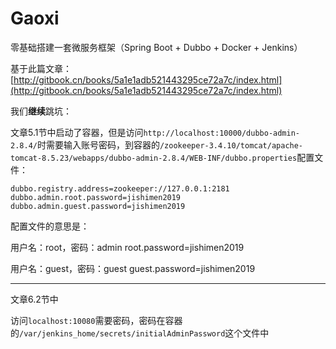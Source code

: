 # Gaoxi
零基础搭建一套微服务框架（Spring Boot + Dubbo + Docker + Jenkins）

基于此篇文章：[http://gitbook.cn/books/5a1e1adb521443295ce72a7c/index.html](http://gitbook.cn/books/5a1e1adb521443295ce72a7c/index.html)

我们**继续**跳坑：

文章5.1节中启动了容器，但是访问`http://localhost:10000/dubbo-admin-2.8.4/`时需要输入账号密码，到容器的`/zookeeper-3.4.10/tomcat/apache-tomcat-8.5.23/webapps/dubbo-admin-2.8.4/WEB-INF/dubbo.properties`配置文件：

```
dubbo.registry.address=zookeeper://127.0.0.1:2181
dubbo.admin.root.password=jishimen2019
dubbo.admin.guest.password=jishimen2019
```

配置文件的意思是：

用户名：root，密码：admin 
root.password=jishimen2019

用户名：guest，密码：guest 
guest.password=jishimen2019

-------


文章6.2节中

访问`localhost:10080`需要密码，密码在容器的`/var/jenkins_home/secrets/initialAdminPassword`这个文件中
